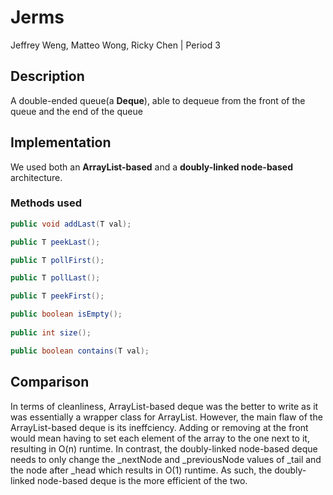 # Jerms

Jeffrey Weng, Matteo Wong, Ricky Chen | Period 3

## Description

A double-ended queue(a **Deque**), able to dequeue from the front of the queue and the end of the queue

## Implementation

We used both an **ArrayList-based** and a **doubly-linked node-based** architecture.

### Methods used
```java
public void addLast(T val);

public T peekLast();

public T pollFirst();

public T pollLast();

public T peekFirst();

public boolean isEmpty();
   
public int size();

public boolean contains(T val);

```

## Comparison
In terms of cleanliness, ArrayList-based deque was the better to write as it was essentially a wrapper class for ArrayList. However, the main flaw of the ArrayList-based deque is its ineffciency. Adding or removing at the front would mean having to set each element of the array to the one next to it, resulting in O(n) runtime. In contrast, the doubly-linked node-based deque needs to only change the _nextNode and _previousNode values of _tail and the node after _head which results in O(1) runtime. As such, the doubly-linked node-based deque is the more efficient of the two.




